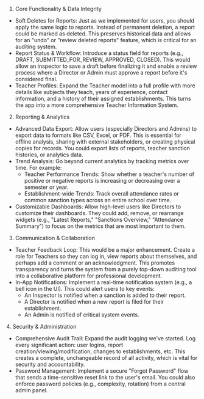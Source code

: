1. Core Functionality & Data Integrity


* Soft Deletes for Reports: Just as we implemented for users, you should apply the same logic to reports. Instead of permanent deletion, a
  report could be marked as deleted. This preserves historical data and allows for an "undo" or "review deleted reports" feature, which is
  critical for an auditing system.
* Report Status & Workflow: Introduce a status field for reports (e.g., DRAFT, SUBMITTED_FOR_REVIEW, APPROVED, CLOSED). This would allow an
  inspector to save a draft before finalizing it and enable a review process where a Director or Admin must approve a report before it's
  considered final.
* Teacher Profiles: Expand the Teacher model into a full profile with more details like subjects they teach, years of experience, contact
  information, and a history of their assigned establishments. This turns the app into a more comprehensive Teacher Information System.

2. Reporting & Analytics


* Advanced Data Export: Allow users (especially Directors and Admins) to export data to formats like CSV, Excel, or PDF. This is essential for
  offline analysis, sharing with external stakeholders, or creating physical copies for records. You could export lists of reports, teacher
  sanction histories, or analytics data.
* Trend Analysis: Go beyond current analytics by tracking metrics over time. For example:
    * Teacher Performance Trends: Show whether a teacher's number of positive or negative reports is increasing or decreasing over a semester
      or year.
    * Establishment-wide Trends: Track overall attendance rates or common sanction types across an entire school over time.
* Customizable Dashboards: Allow high-level users like Directors to customize their dashboards. They could add, remove, or rearrange widgets
  (e.g., "Latest Reports," "Sanctions Overview," "Attendance Summary") to focus on the metrics that are most important to them.

3. Communication & Collaboration


* Teacher Feedback Loop: This would be a major enhancement. Create a role for Teachers so they can log in, view reports about themselves, and
  perhaps add a comment or an acknowledgment. This promotes transparency and turns the system from a purely top-down auditing tool into a
  collaborative platform for professional development.
* In-App Notifications: Implement a real-time notification system (e.g., a bell icon in the UI). This could alert users to key events:
    * An Inspector is notified when a sanction is added to their report.
    * A Director is notified when a new report is filed for their establishment.
    * An Admin is notified of critical system events.

[//]: # (done)
4. Security & Administration

* Comprehensive Audit Trail: Expand the audit logging we've started. Log every significant action: user logins, report
  creation/viewing/modification, changes to establishments, etc. This creates a complete, unchangeable record of all activity, which is vital
  for security and accountability.
* Password Management: Implement a secure "Forgot Password" flow that sends a time-sensitive reset link to the user's email. You could also
  enforce password policies (e.g., complexity, rotation) from a central admin panel.

